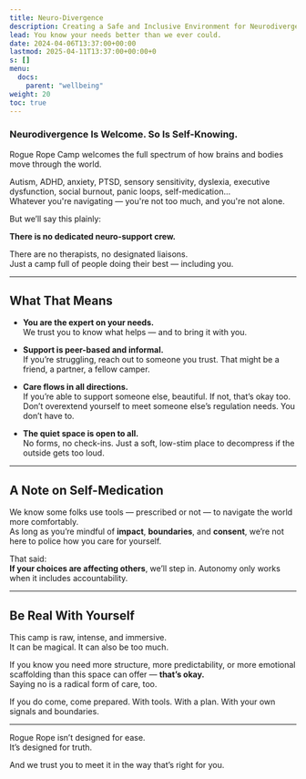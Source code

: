 ```yaml
---
title: Neuro-Divergence
description: Creating a Safe and Inclusive Environment for Neurodivergent Individuals
lead: You know your needs better than we ever could.
date: 2024-04-06T13:37:00+00:00
lastmod: 2025-04-11T13:37:00+00:00+0
s: []
menu: 
  docs:
    parent: "wellbeing"
weight: 20
toc: true
---
```


### Neurodivergence Is Welcome. So Is Self-Knowing.

Rogue Rope Camp welcomes the full spectrum of how brains and bodies move through the world.

Autism, ADHD, anxiety, PTSD, sensory sensitivity, dyslexia, executive dysfunction, social burnout, panic loops, self-medication…  
Whatever you're navigating — you're not too much, and you're not alone.

But we’ll say this plainly:

**There is no dedicated neuro-support crew.**

There are no therapists, no designated liaisons.  
Just a camp full of people doing their best — including you.

---

## What That Means

- **You are the expert on your needs.**  
  We trust you to know what helps — and to bring it with you.

- **Support is peer-based and informal.**  
  If you’re struggling, reach out to someone you trust. That might be a friend, a partner, a fellow camper.  

- **Care flows in all directions.**  
  If you’re able to support someone else, beautiful. If not, that’s okay too. Don’t overextend yourself to meet someone else’s regulation needs. You don’t have to.

- **The quiet space is open to all.**  
  No forms, no check-ins. Just a soft, low-stim place to decompress if the outside gets too loud.

---

## A Note on Self-Medication

We know some folks use tools — prescribed or not — to navigate the world more comfortably.  
As long as you’re mindful of **impact**, **boundaries**, and **consent**, we’re not here to police how you care for yourself.

That said:  
**If your choices are affecting others**, we’ll step in. Autonomy only works when it includes accountability.

---

## Be Real With Yourself

This camp is raw, intense, and immersive.  
It can be magical. It can also be too much.

If you know you need more structure, more predictability, or more emotional scaffolding than this space can offer — **that’s okay.**  
Saying no is a radical form of care, too.

If you do come, come prepared. With tools. With a plan. With your own signals and boundaries.

---

Rogue Rope isn’t designed for ease.  
It’s designed for truth.

And we trust you to meet it in the way that’s right for you.
